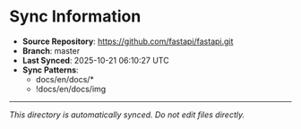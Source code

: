 # Sync Information

- **Source Repository**: https://github.com/fastapi/fastapi.git
- **Branch**: master
- **Last Synced**: 2025-10-21 06:10:27 UTC
- **Sync Patterns**:
  - docs/en/docs/*
  - !docs/en/docs/img

---
*This directory is automatically synced. Do not edit files directly.*
